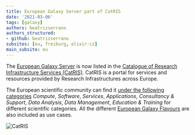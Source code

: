 ```yaml
---
title: European Galaxy Server part of CatRIS
date: '2021-03-06'
tags: [galaxy]
authors: beatrizserrano
authors_structured:
- github: beatrizserrano
subsites: [eu, freiburg, elixir-cz]
main_subsite: eu
---
```



The [European Galaxy Server](https://usegalaxy.eu/) is now listed in the [Catalogue of Research Infrastructure Services (CatRIS)](https://www.portal.catris.eu/home). CatRIS is a portal for services and resources provided by Research Infrastructures across Europe.

The European scientific community can find it [under the following categories](https://www.portal.catris.eu/service/european_galaxy_server.european_galaxy_server) _Compute_, _Software_, _Services_, _Applications_, _Consultancy & Support_, _Data Analysis_, _Data Management_, _Education & Training_ for different scientific categories. All the different [European Galaxy Flavours](https://galaxyproject.eu/posts/2020/12/28/subdomains/) are also included as use cases.

![CatRIS](/assets/media/catris_logo.svg)

